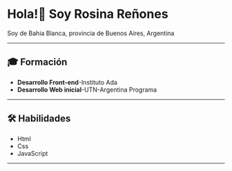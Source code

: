 # Hola!👋 Soy Rosina Reñones

Soy de Bahia Blanca, provincia de Buenos Aires, Argentina

-------------------------------------------
## 🎓 Formación

* **Desarrollo Front-end**-Instituto Ada
* **Desarrollo Web inicial**-UTN-Argentina Programa

------------------------------------------
## 🛠 Habilidades

* Html
* Css
* JavaScript

------------------------------------------------------------------------------------------------------

